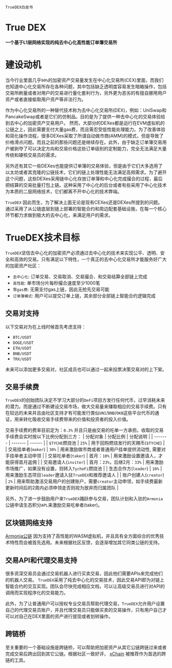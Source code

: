 `TrueDEX白皮书`

# True DEX
**一个基于L1层网络实现的纯去中心化高性能订单簿交易所**


# 建设动机

当今行业里面几乎`90%`的加密资产交易量发生在中心化交易所(CEX)里面，而我们也知道中心化交易所存在各种问题，其中包括缺乏透明度容易发生暗箱操作，包括交易所刷量或者对用户的交易进行量化套利行为，另外更为恶劣的有擅自挪用用户资产或者直接偷取用户资产等非法行为。

作为中心化交易所的一种替代技术称为去中心化交易所(DEX)，例如：UniSwap和PancakeSwap或者是它们的仿制品。目的是为了提供一种去中心化的交易体验给到去中心的加密资产交易用户。 然而，大部分的DEXes都是运行在EVM虚拟机的公链之上，因此需要支付大量gas费，而且需忍受低性能处理能力。为了改善体验和简化操作流程，很多DEXes采取了所谓自动做市商(AMM)的模式，但是导致了价格滑点问题。而且之前的那些问题还是继续存在。此外，由于缺乏订单簿交易用户被剥夺了可以决定方向和交易价格这些订单级别的定制能力，完全无法满足大量传统和硬核交易员的需求。

另外还有其它一些DEXes也能提供订单簿的交易体验，但是由于它们大多选用了以太坊或者其克隆的公链技术，它们的链上处理性能无法满足高频需求。为了避开这个问题，这些DEXes采用链中心化存放订单簿和中心化完成撮合的过程，最后把结算的交易批量打包上链。这种采用了中心化的后台或者有些采用了中心化技术为本质的二层网络技术，它们都离不开中心化的技术弊端。

`TrueDEX` 因此而生，为了解决上面无论是现有CEXes还是DEXes所提到的问题。通过采用了从公链底层到链上部署的智能合约和周边配套基础设施，在每一个核心环节都力求做到极大的去中心化，来满足用户的需求。

# TrueDEX技术目标
`TrueDEX`坚信去中心化的加密资产必须通过去中心化的技术来实现公平、透明、安全和高效的交易。只有满足以下特性，一个真正的去中心化交易所才能服务好广大的加密资产社区：

- `去中心化`: 订单交易、交易取消、交易撮合、和交易结算全部链上完成
- `高性能`: 单市场分片每秒撮合速度至少1000笔
- `零gas费`: 无需支付gas上链，因此无抢先交易可能
- `订单簿模式`: 用户可以提交订单上链，其余部分全部链上智能合约逻辑完成  
## 交易对支持

以下交易对为在上线时候首先考虑支持：

- `BTC/USDT`
- `DOGE/USDT`
- `ETH/USDT`
- `BNB/USDT`
- `TRX/USDT`

未来可以添加更多交易对，社区成员也可以通过一起来投票决策交易对的上下架。
## 交易手续费

`TrueDEX`的创始团队决定不学习大部分的`DeFi`项目方发行任何代币，过早消耗未来的潜力。而是通过不断建设交易市场，做大交易量来赚取相应的交易手续费。只有在较远的未来并且由社区支持才有可能发行类似`UNI`/`BNB`/`OKB`这些平台代币的通证，用来转化吸收交易手续费带来的价值和投资者的投入价值。

交易手续费的费率目前定为：`0.3%` 并且只是由交易的吃单一方承担。收取的交易手续费会实时按以下比例分配到三方：
| 分配对象 | 分配比例 | 分配说明 | 
| ------- | ------- | ------ |
| `$TYCHE`燃烧池 | `25%` | 用于回购燃烧发行的天赐币(`$TYCHE`) |
| 交易挂单者(`maker`) | `30%` | 用来激励做市商或者普通用户挂单提供流动性, 需要对手挂单者主动申领 |
| 交易吃单者(`taker`) | 首月：`10%` | 用来激励设置邀请人，才能获得首月返佣 |
| 交易邀请人(`inviter`) | 首月：`23%`，后继2月：`33%` | 用来激励市场推广，如果没有设置，则转入`TycheFi`燃烧池 |
| 生态合作方(`leader`) | `10%` | 用来激励生态项目`leader`邀请入驻`TrueDEX`和推荐邀请人 |
| 账户创建人(`creator`) | `2%` | 用来帮助激活交易用户的创建账户，需要`creator`主动申领，如手续费最新更新时间后的2周内必须申领走否则视为放弃而归属团队 |


另外，为了进一步鼓励用户来`TrueDEX`踊跃参与交易，团队计划和入驻的`Armonia`公链申请生态积分`APL`来激励交易吃单者(taker)。

## 区块链网络支持

[Armonia公链](https://amax.network) 因为支持了高性能的WASM虚拟机，并且具有全方面综合的优秀技术特性而会被首先选用。未来根据社区反馈，会逐渐增加其它同类公链的支持。

## 交易API和代理交易支持

很多资深交易员会通过交易机器人进行买卖交易，因此他们需要APIs来完成他们的机器人交易。
`TrueDEX`采用了纯去中心化的交易技术，因此交易API即为对链上智能合约的交互实现。团队会尽快完成相应文档，可以让高级交易员进行对API的调用而实现程序化的交易能力。


此外，为了让普通用户可以授权专业交易员帮助代理交易，`TrueDEX`允许用户设置自己的代理交易员账户，并且代理交易员只能做买卖的交易操作，只有用户自己才可以对自己在DEX里面的资产进行提现或者划转操作。
## 跨链桥

至关重要的一个基础设施是跨链桥，可以帮助把加密资产从其它公链跨链过来或者完成交易后跨出回到其它公链。根据社区一致好评， [xChain](https://xchain.pro) 被推荐作为首选的跨链的工具。
